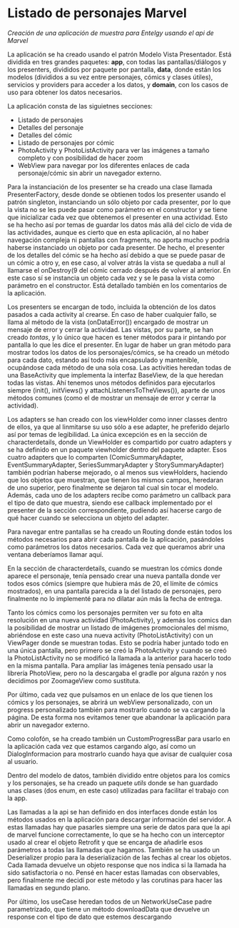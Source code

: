 # Listado de personajes Marvel
_Creación de una aplicación de muestra para Entelgy usando el api de Marvel_

La aplicación se ha creado usando el patrón Modelo Vista Presentador. Está dividida en tres grandes paquetes: <b>app</b>, con todas las pantallas/diálogos y los presenters, divididos por paquete por pantalla, <b>data</b>, donde están los modelos (divididos a su vez entre personajes, cómics y clases útiles), servicios y providers para acceder a los datos, y <b>domain</b>, con los casos de uso para obtener los datos necesarios.

La aplicación consta de las siguietnes secciones:
- Listado de personajes
- Detalles del personaje
- Detalles del cómic
- Listado de personajes por cómic
- PhotoActivity y PhotoListActivity para ver las imágenes a tamaño completo y con posibilidad de hacer zoom
- WebView para navegar por los diferentes enlaces de cada personaje/cómic sin abrir un navegador externo.

Para la instanciación de los presenter se ha creado una clase llamada PresenterFactory, desde donde se obtienen todos los presenter usando el patrón singleton, instanciando un sólo objeto por cada presenter, por lo que la vista no se les puede pasar como parámetro en el constructor y se tiene que inicializar cada vez que obtenemos el presenter en una actividad. Esto se ha hecho así por temas de guardar los datos más allá del ciclo de vida de las actividades, aunque es cierto que en esta aplicación, al no haber navegación compleja ni pantallas con fragments, no aporta mucho y podría haberse instanciado un objeto por cada presenter. De hecho, el presenter de los detalles del cómic se ha hecho así debido a que se puede pasar de un cómic a otro y, en ese caso, al volver atrás la vista se quedaba a null al llamarse el onDestroy(9 del cómic cerrado después de volver al anterior. En este caso sí se instancia un objeto cada vez y se le pasa la vista como parámetro en el constructor. Está detallado también en los comentarios de la aplicación.

Los presenters se encargan de todo, incluida la obtención de los datos pasados a cada activity al crearse. En caso de haber cualquier fallo, se llama al método de la vista (onDataError()) encargado de mostrar un mensaje de error y cerrar la actividad. Las vistas, por su parte, se han creado _tontas_, y lo único que hacen es tener métodos para ir pintando por pantalla lo que les dice el presenter. En lugar de haber un gran método para mostrar todos los datos de los personajes/cómics, se ha creado un método para cada dato, estando así todo más encapsulado y mantenible, ocupándose cada método de una sola cosa. Las activities heredan todas de una BaseActivity que implementa la interfaz BaseView, de la que heredan todas las vistas. Ahí tenemos unos métodos definidos para ejecutarlos siempre (init(), initViews() y attachListenersToTheViews()), aparte de unos métodos comunes (como el de mostrar un mensaje de error y cerrar la actividad).

Los adapters se han creado con los viewHolder como inner classes dentro de ellos, ya que al linmitarse su uso sólo a ese adapter, he preferido dejarlo así por temas de legibilidad. La única excepción es en la sección de characterdetails, donde un ViewHolder es compartido por cuatro adapters y se ha definido en un paquete viewholder dentro del paquete adapter. Esos cuatro adapters que lo comparten (ComicSummaryAdapter, EventSummaryAdapter, SeriesSummaryAdapter y StorySummaryAdapter) también podrían haberse mejorado, o al menos sus viewHolders, haciendo que los objetos que muestran, que tienen los mismos campos, heredaran de uno superior, pero finalmente se dejaron tal cual sin tocar el modelo. Además, cada uno de los adapters recibe como parámetro un callback para el tipo de dato que muestra, siendo ese callback implementado por el presenter de la sección correspondiente, pudiendo así hacerse cargo de qué hacer cuando se selecciona un objeto del adapter.

Para navegar entre pantallas se ha creado un Routing donde están todos los métodos necesarios para abrir cada pantalla de la aplicación, pasándoles como parámetros los datos necesarios. Cada vez que queramos abrir una ventana deberíamos llamar aquí.

En la sección de characterdetails, cuando se muestran los cómics donde aparece el personaje, tenía pensado crear una nueva pantalla donde ver todos esos cómics (siempre que hubiera más de 20, el límite de cómics mostrados), en una pantalla parecida a la del listado de personajes, pero finalmente no lo implementé para no dilatar aún más la fecha de entrega.

Tanto los cómics como los personajes permiten ver su foto en alta resolución en una nueva actividad (PhotoActivity), y además los comics dan la posibilidad de mostrar un listado de imágenes promocionales del mismo, abriéndose en este caso una nueva activity (PhotoListActivity) con un ViewPager donde se muestran todas. Esto se podría haber juntado todo en una única pantalla, pero primero se creó la PhotoActivity y cuando se creó la PhotoListActivity no se modificó la llamada a la anterior para hacerlo todo en la misma pantalla. Para ampliar las imágenes tenía pensado usar la librería PhotoView, pero no la descargaba el gradle por alguna razón y nos decidimos por ZoomageView como sustituta.

Por último, cada vez que pulsamos en un enlace de los que tienen los cómics y los personajes, se abrirá un webView personalizado, con un progress personalizado también para mostrarlo cuando se va cargando la página. De esta forma nos evitamos tener que abandonar la aplicación para abrir un navegador externo.

Como colofón, se ha creado también un CustomProgressBar para usarlo en la aplicación cada vez que estamos cargando algo, así como un DialogInformacion para mostrarlo cuando haya que avisar de cualquier cosa al usuario.

Dentro del modelo de datos, también dividido entre objetos para los comics y los personajes, se ha creado un paquete _utils_ donde se han guardado unas clases (dos enum, en este caso) utilizadas para facilitar el trabajo con la app.

Las llamadas a la api se han definido en dos interfaces donde están los métodos usados en la aplicación para descargar información del servidor. A estas llamadas hay que pasarles siempre una serie de datos para que la api de marvel funcione correctamente, lo que se ha hecho con un interceptor usado al crear el objeto Retrofit y que se encarga de añadirle esos parámetros a todas las llamadas que hagamos. También se ha usado un Deserializer propio para la deserialización de las fechas al crear los objetos. Cada llamada devuelve un objeto response que nos indica si la llamada ha sido satisfactoria o no. Pensé en hacer estas llamadas con observables, pero finalmente me decidí por este método y las corutinas para hacer las llamadas en segundo plano.

Por último, los useCase heredan todos de un NetworkUseCase padre parametrizado, que tiene un método downloadData que devuelve un response con el tipo de dato que estemos descargando
